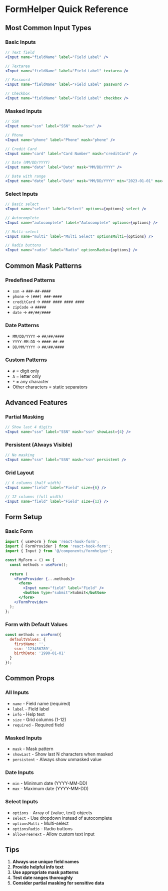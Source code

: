# FormHelper Quick Reference

## Most Common Input Types

### Basic Inputs
```jsx
// Text field
<Input name="fieldName" label="Field Label" />

// Textarea
<Input name="fieldName" label="Field Label" textarea />

// Password
<Input name="fieldName" label="Field Label" password />

// Checkbox
<Input name="fieldName" label="Field Label" checkbox />
```

### Masked Inputs
```jsx
// SSN
<Input name="ssn" label="SSN" mask="ssn" />

// Phone
<Input name="phone" label="Phone" mask="phone" />

// Credit Card
<Input name="card" label="Card Number" mask="creditCard" />

// Date (MM/DD/YYYY)
<Input name="date" label="Date" mask="MM/DD/YYYY" />

// Date with range
<Input name="date" label="Date" mask="MM/DD/YYYY" min="2023-01-01" max="2024-12-31" />
```

### Select Inputs
```jsx
// Basic select
<Input name="select" label="Select" options={options} select />

// Autocomplete
<Input name="autocomplete" label="Autocomplete" options={options} />

// Multi-select
<Input name="multi" label="Multi Select" optionsMulti={options} />

// Radio buttons
<Input name="radio" label="Radio" optionsRadio={options} />
```

## Common Mask Patterns

### Predefined Patterns
- `ssn` → `###-##-####`
- `phone` → `(###) ###-####`
- `creditCard` → `#### #### #### ####`
- `zipCode` → `#####`
- `date` → `##/##/####`

### Date Patterns
- `MM/DD/YYYY` → `##/##/####`
- `YYYY-MM-DD` → `####-##-##`
- `DD/MM/YYYY` → `##/##/####`

### Custom Patterns
- `#` = digit only
- `A` = letter only
- `*` = any character
- Other characters = static separators

## Advanced Features

### Partial Masking
```jsx
// Show last 4 digits
<Input name="ssn" label="SSN" mask="ssn" showLast={4} />
```

### Persistent (Always Visible)
```jsx
// No masking
<Input name="ssn" label="SSN" mask="ssn" persistent />
```

### Grid Layout
```jsx
// 6 columns (half width)
<Input name="field" label="Field" size={6} />

// 12 columns (full width)
<Input name="field" label="Field" size={12} />
```

## Form Setup

### Basic Form
```jsx
import { useForm } from 'react-hook-form';
import { FormProvider } from 'react-hook-form';
import { Input } from '@/components/formhelper';

const MyForm = () => {
  const methods = useForm();
  
  return (
    <FormProvider {...methods}>
      <form>
        <Input name="field" label="Field" />
        <button type="submit">Submit</button>
      </form>
    </FormProvider>
  );
};
```

### Form with Default Values
```jsx
const methods = useForm({
  defaultValues: {
    firstName: '',
    ssn: '123456789',
    birthDate: '1990-01-01'
  }
});
```

## Common Props

### All Inputs
- `name` - Field name (required)
- `label` - Field label
- `info` - Help text
- `size` - Grid columns (1-12)
- `required` - Required field

### Masked Inputs
- `mask` - Mask pattern
- `showLast` - Show last N characters when masked
- `persistent` - Always show unmasked value

### Date Inputs
- `min` - Minimum date (YYYY-MM-DD)
- `max` - Maximum date (YYYY-MM-DD)

### Select Inputs
- `options` - Array of {value, text} objects
- `select` - Use dropdown instead of autocomplete
- `optionsMulti` - Multi-select
- `optionsRadio` - Radio buttons
- `allowFreeText` - Allow custom text input

## Tips

1. **Always use unique field names**
2. **Provide helpful info text**
3. **Use appropriate mask patterns**
4. **Test date ranges thoroughly**
5. **Consider partial masking for sensitive data** 